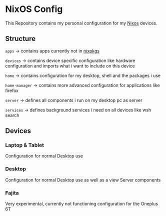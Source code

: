 NixOS Config
===
This Repository contains my personal configuration for my [Nixos](https://nixos.org) devices.

Structure
---
`apps` → contains apps currently not in [nixpkgs](https://github.com/NixOS/nixpkgs)

`devices` → contains device specific configuration like hardware configuration and imports what i want to include on this device

`home` → contains configuration for my desktop, shell and the packages i use

`home-manager` → contains more advanced configuration for applications like firefox

`server` → defines all components i run on my desktop pc as server

`services` → defines background services i need on all devices like wsh search

Devices
---

### Laptop & Tablet

Configuration for normal Desktop use

### Desktop

Configuration for normal Desktop use as well as a view Server components

### Fajita

Very experimental, currently not functioning configuration for the Oneplus 6T
